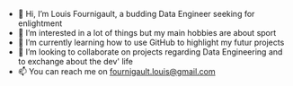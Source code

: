 - 👋 Hi, I’m Louis Fournigault, a budding Data Engineer seeking for enlightment
- 👀 I’m interested in a lot of things but my main hobbies are about sport
- 🌱 I’m currently learning how to use GitHub to highlight my futur projects
- 💞️ I’m looking to collaborate on projects regarding Data Engineering and to exchange about the dev' life
- 📫 You can reach me on fournigault.louis@gmail.com

